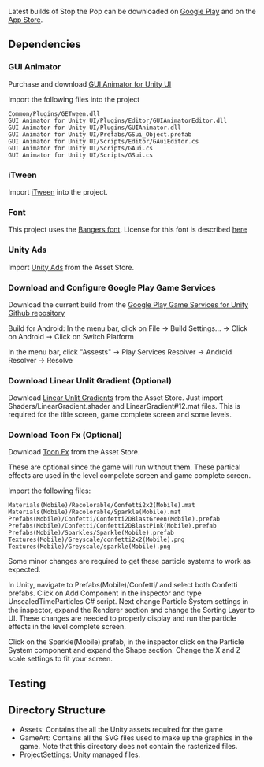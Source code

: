 Latest builds of Stop the Pop can be downloaded on [Google Play](https://play.google.com/store/apps/details?id=com.stopthepopgame.stopthepop)
and on the [App Store](https://itunes.apple.com/us/app/stop-the-pop/id1166315634?ls=1&mt=8).

## Dependencies

### GUI Animator
Purchase and download [GUI Animator for Unity UI](https://assetstore.unity.com/packages/tools/gui/gui-animator-for-unity-ui-28709)

Import the following files into the project
```
Common/Plugins/GETween.dll
GUI Animator for Unity UI/Plugins/Editor/GUIAnimatorEditor.dll
GUI Animator for Unity UI/Plugins/GUIAnimator.dll
GUI Animator for Unity UI/Prefabs/GSui_Object.prefab
GUI Animator for Unity UI/Scripts/Editor/GAuiEditor.cs
GUI Animator for Unity UI/Scripts/GAui.cs
GUI Animator for Unity UI/Scripts/GSui.cs
```

### iTween
Import [iTween](https://assetstore.unity.com/packages/tools/animation/itween-84) into the project.

### Font 
This project uses the [Bangers font](https://fonts.google.com/specimen/Bangers). License for this font is described [here](https://github.com/buckning/stop-the-pop/blob/master/Assets/Fonts/OFL10.txt)

### Unity Ads
Import [Unity Ads](https://assetstore.unity.com/packages/add-ons/services/unity-ads-66123) from the Asset Store.

### Download and Configure Google Play Game Services
Download the current build from the [Google Play Game Services for Unity Github repository](https://github.com/playgameservices/play-games-plugin-for-unity/tree/master/current-build)

Build for Android:
In the menu bar, click on File -> Build Settings... -> Click on Android -> Click on Switch Platform 

In the menu bar, click "Assests" -> Play Services Resolver -> Android Resolver -> Resolve

### Download Linear Unlit Gradient (Optional)
Download [Linear Unlit Gradients](https://assetstore.unity.com/packages/vfx/shaders/linear-unlit-gradients-51733) from the Asset Store. 
Just import Shaders/LinearGradient.shader and LinearGradient#12.mat files.
This is required for the title screen, game complete screen and some levels.

### Download Toon Fx (Optional)
Download [Toon Fx](https://assetstore.unity.com/packages/vfx/particles/toon-fx-25601) from the Asset Store. 

These are optional since the game will run without them. These partical effects are used in the level compelete screen and game complete screen.

Import the following files:
```
Materials(Mobile)/Recolorable/Confetti2x2(Mobile).mat
Materials(Mobile)/Recolorable/Sparkle(Mobile).mat
Prefabs(Mobile)/Confetti/Confetti2DBlastGreen(Mobile).prefab
Prefabs(Mobile)/Confetti/Confetti2DBlastPink(Mobile).prefab
Prefabs(Mobile)/Sparkles/Sparkle(Mobile).prefab
Textures(Mobile)/Greyscale/confetti2x2(Mobile).png
Textures(Mobile)/Greyscale/sparkle(Mobile).png
```
Some minor changes are required to get these particle systems to work as expected.

In Unity, navigate to Prefabs(Mobile)/Confetti/ and select both Confetti prefabs. Click on Add Component in the inspector and type UnscaledTimeParticles C# script. Next change Particle System settings in the inspector, expand the Renderer section and change the Sorting Layer to UI. These changes are needed to properly display and run the particle effects in the level complete screen.

Click on the Sparkle(Mobile) prefab, in the inspector click on the Particle System component and expand the Shape section. Change the X and Z scale settings to fit your screen.

## Testing 

## Directory Structure
* Assets: Contains the all the Unity assets required for the game
* GameArt: Contains all the SVG files used to make up the graphics in the game. Note that this directory does not contain the rasterized files.
* ProjectSettings: Unity managed files.

